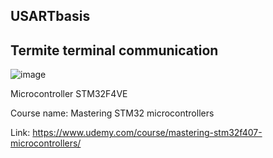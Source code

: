 ## USARTbasis

## Termite terminal communication
![image](https://github.com/user-attachments/assets/a1a0ed7a-cb46-489c-aee5-e1b3f6f2bae6)

Microcontroller STM32F4VE

Course name: Mastering STM32 microcontrollers

Link: https://www.udemy.com/course/mastering-stm32f407-microcontrollers/

